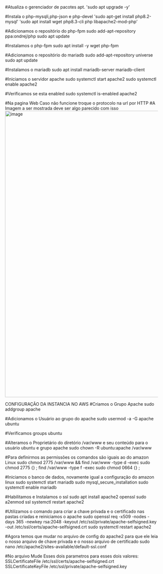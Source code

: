 #Atualiza o gerenciador de pacotes apt.
'sudo apt upgrade -y'

#Instala o php-mysqli,php-json e php-devel
'sudo apt-get install php8.2-mysql'
'sudo apt install  wget php8.3-cli php libapache2-mod-php'

#Adicionamos o repositório do php-fpm
sudo add-apt-repository ppa:ondrej/php
sudo apt update

#Instalamos o php-fpm
sudo apt install -y wget php-fpm

#Adicionamos o repositório do mariadb
sudo add-apt-repository universe
sudo apt update

#Instalamos o mariadb
sudo apt install mariadb-server mariadb-client

#Iniciamos o servidor apache
sudo systemctl start apache2
sudo systemctl enable apache2

#Verificamos se esta enabled
sudo systemctl is-enabled apache2

#Na pagina Web Caso não funcione troque o protocolo na url por HTTP
#A Imagem a ser mostrada deve ser algo parecido com isso
<img width="874" height="942" alt="image" src="https://github.com/user-attachments/assets/f801f982-8cd1-455f-872e-fe679decfc05" />


CONFIGURAÇÃO DA INSTANCIA NO AWS
#Criamos o Grupo Apache
sudo addgroup apache

#Adicionamos o Usuário ao grupo do apache
sudo usermod -a -G apache ubuntu

#Verificamos 
groups ubuntu

#Alteramos o Proprietário do diretório /var/www e seu conteúdo para o usuário ubuntu e grupo apache
sudo chown -R ubuntu:apache /var/www

#Para definirmos as permissões os comandos são iguais ao do amazon Linux
sudo chmod 2775 /var/www && find /var/www -type d -exec sudo chmod 2775 {} \;
find /var/www -type f -exec sudo chmod 0664 {} \;

#Iniciamos o banco de dados, novamente igual a configuração do amazon linux
sudo systemctl start mariadb
sudo mysql_secure_installation
sudo systemctl enable mariadb

#Habilitamos e Instalamos o ssl
sudo apt install apache2 openssl
sudo a2enmod ssl
systemctl restart apache2

#Utilizamos o comando para criar a chave privada e o certificado nas pastas criadas e reiniciamos o apache
sudo openssl req -x509 -nodes -days 365 -newkey rsa:2048 -keyout /etc/ssl/private/apache-selfsigned.key -out /etc/ssl/certs/apache-selfsigned.crt
sudo systemctl restart apache2

#Agora temos que mudar no arquivo de config do apache2 para que ele leia o nosso arquivo de chave privada e o nosso arquivo de certificado
sudo nano /etc/apache2/sites-available/default-ssl.conf

#No arquivo Mude Esses dois parametros para esses dois valores:
SSLCertificateFile /etc/ssl/certs/apache-selfsigned.crt
SSLCertificateKeyFile /etc/ssl/private/apache-selfsigned.key 
